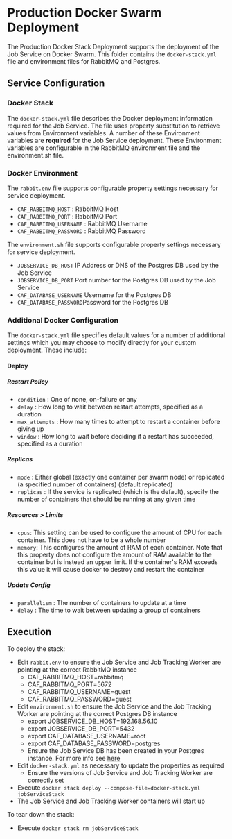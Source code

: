 # Production Docker Swarm Deployment

The Production Docker Stack Deployment supports the deployment of the Job Service on Docker Swarm. This folder contains the `docker-stack.yml` file and environment files for RabbitMQ and Postgres.

## Service Configuration

### Docker Stack
The `docker-stack.yml` file describes the Docker deployment information required for the Job Service. The file uses property substitution to retrieve values from Environment variables. A number of these Environment variables are **required** for the Job Service deployment. These Environment variables are configurable in the RabbitMQ environment file and the environment.sh file.

### Docker Environment
The `rabbit.env` file supports configurable property settings necessary for service deployment.  
* `CAF_RABBITMQ_HOST` : RabbitMQ Host  
* `CAF_RABBITMQ_PORT` : RabbitMQ Port  
* `CAF_RABBITMQ_USERNAME` : RabbitMQ Username  
* `CAF_RABBITMQ_PASSWORD` : RabbitMQ Password  

The `environment.sh` file supports configurable property settings necessary for service deployment.  
* `JOBSERVICE_DB_HOST` IP Address or DNS of the Postgres DB used by the Job Service
* `JOBSERVICE_DB_PORT` Port number for the Postgres DB used by the Job Service
* `CAF_DATABASE_USERNAME` Username for the Postgres DB
* `CAF_DATABASE_PASSWORD`Password for the Postgres DB

### Additional Docker Configuration
The `docker-stack.yml` file specifies default values for a number of additional settings which you may choose to modify directly for your custom deployment. These include:  

#### Deploy

##### Restart Policy
* `condition` : One of none, on-failure or any
* `delay` : How long to wait between restart attempts, specified as a duration
* `max_attempts` : How many times to attempt to restart a container before giving up
* `window` : How long to wait before deciding if a restart has succeeded, specified as a duration

##### Replicas
* `mode` : Either global (exactly one container per swarm node) or replicated (a specified number of containers) (default replicated)
* `replicas` : If the service is replicated (which is the default), specify the number of containers that should be running at any given time

##### Resources > Limits
* `cpus`: This setting can be used to configure the amount of CPU for each container. This does not have to be a whole number
* `memory`: This configures the amount of RAM of each container. Note that this property does not configure the amount of RAM available to the container but is instead an upper limit. If the container's RAM exceeds this value it will cause docker to destroy and restart the container

##### Update Config
* `parallelism` : The number of containers to update at a time
* `delay` : The time to wait between updating a group of containers

## Execution

To deploy the stack:  
* Edit `rabbit.env` to ensure the Job Service and Job Tracking Worker are pointing at the correct RabbitMQ instance  
  * CAF_RABBITMQ_HOST=rabbitmq  
  * CAF_RABBITMQ_PORT=5672  
  * CAF_RABBITMQ_USERNAME=guest  
  * CAF_RABBITMQ_PASSWORD=guest  
* Edit `environment.sh` to ensure the Job Service and the Job Tracking Worker are pointing at the correct Postgres DB instance  
  * export JOBSERVICE_DB_HOST=192.168.56.10  
  * export JOBSERVICE_DB_PORT=5432  
  * export CAF_DATABASE_USERNAME=root  
  * export CAF_DATABASE_PASSWORD=postgres  
  * Ensure the Job Service DB has been created in your Postgres instance. For more info see [here](https://github.com/JobService/job-service/tree/develop/job-service-postgres-container#external-job-service-database-install)
* Edit `docker-stack.yml` as necessary to update the properties as required 
  * Ensure the versions of Job Service and Job Tracking Worker are correctly set
* Execute `docker stack deploy --compose-file=docker-stack.yml jobServiceStack`
* The Job Service and Job Tracking Worker containers will start up

To tear down the stack:  
* Execute `docker stack rm jobServiceStack`
